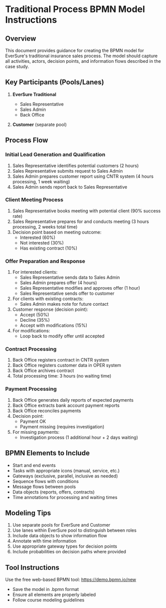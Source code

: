 # Traditional Process BPMN Model Instructions

## Overview
This document provides guidance for creating the BPMN model for EverSure's traditional insurance sales process. The model should capture all activities, actors, decision points, and information flows described in the case study.

## Key Participants (Pools/Lanes)
1. **EverSure Traditional**
   - Sales Representative
   - Sales Admin
   - Back Office

2. **Customer** (separate pool)

## Process Flow

### Initial Lead Generation and Qualification
1. Sales Representative identifies potential customers (2 hours)
2. Sales Representative submits request to Sales Admin
3. Sales Admin prepares customer report using CNTR system (4 hours processing, 1 week waiting)
4. Sales Admin sends report back to Sales Representative

### Client Meeting Process
1. Sales Representative books meeting with potential client (90% success rate)
2. Sales Representative prepares for and conducts meeting (3 hours processing, 2 weeks total time)
3. Decision point based on meeting outcome:
   - Interested (60%)
   - Not interested (30%)
   - Has existing contract (10%)

### Offer Preparation and Response
1. For interested clients:
   - Sales Representative sends data to Sales Admin
   - Sales Admin prepares offer (4 hours)
   - Sales Representative modifies and approves offer (1 hour)
   - Sales Representative sends offer to customer
2. For clients with existing contracts:
   - Sales Admin makes note for future contact
3. Customer response (decision point):
   - Accept (50%)
   - Decline (35%)
   - Accept with modifications (15%)
4. For modifications:
   - Loop back to modify offer until accepted

### Contract Processing
1. Back Office registers contract in CNTR system
2. Back Office registers customer data in OPER system
3. Back Office archives contract
4. Total processing time: 3 hours (no waiting time)

### Payment Processing
1. Back Office generates daily reports of expected payments
2. Back Office extracts bank account payment reports
3. Back Office reconciles payments
4. Decision point:
   - Payment OK
   - Payment missing (requires investigation)
5. For missing payments:
   - Investigation process (1 additional hour + 2 days waiting)

## BPMN Elements to Include
- Start and end events
- Tasks with appropriate icons (manual, service, etc.)
- Gateways (exclusive, parallel, inclusive as needed)
- Sequence flows with conditions
- Message flows between pools
- Data objects (reports, offers, contracts)
- Time annotations for processing and waiting times

## Modeling Tips
1. Use separate pools for EverSure and Customer
2. Use lanes within EverSure pool to distinguish between roles
3. Include data objects to show information flow
4. Annotate with time information
5. Use appropriate gateway types for decision points
6. Include probabilities on decision paths where provided

## Tool Instructions
Use the free web-based BPMN tool: https://demo.bpmn.io/new
- Save the model in .bpmn format
- Ensure all elements are properly labeled
- Follow course modeling guidelines
